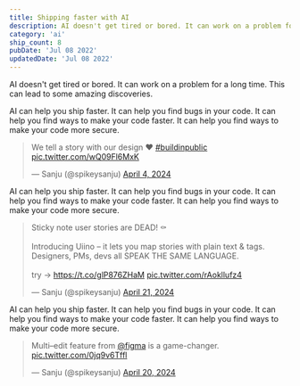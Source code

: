 ```yaml
---
title: Shipping faster with AI 
description: AI doesn't get tired or bored. It can work on a problem for a long time. This can lead to some amazing discoveries.
category: 'ai'
ship_count: 8
pubDate: 'Jul 08 2022'
updatedDate: 'Jul 08 2022'
---
```


AI doesn't get tired or bored. It can work on a problem for a long time. This can lead to some amazing discoveries.

AI can help you ship faster. It can help you find bugs in your code. It can help you find ways to make your code faster. It can help you find ways to make your code more secure.

<blockquote class="twitter-tweet" data-media-max-width="560"><p lang="en" dir="ltr">We tell a story with our design ❤️ <a href="https://twitter.com/hashtag/buildinpublic?src=hash&amp;ref_src=twsrc%5Etfw">#buildinpublic</a> <a href="https://t.co/wQ09Fl6MxK">pic.twitter.com/wQ09Fl6MxK</a></p>&mdash; Sanju (@spikeysanju) <a href="https://twitter.com/spikeysanju/status/1775899324591005847?ref_src=twsrc%5Etfw">April 4, 2024</a></blockquote> <script async src="https://platform.twitter.com/widgets.js" charset="utf-8"></script>

AI can help you ship faster. It can help you find bugs in your code. It can help you find ways to make your code faster. It can help you find ways to make your code more secure.

<blockquote class="twitter-tweet" data-media-max-width="560"><p lang="en" dir="ltr">Sticky note user stories are DEAD! ⚰️<br><br>Introducing Uiino – it lets you map stories with plain text &amp; tags. Designers, PMs, devs all SPEAK THE SAME LANGUAGE.<br><br>try → <a href="https://t.co/glP876ZHaM">https://t.co/glP876ZHaM</a> <a href="https://t.co/rAokllufz4">pic.twitter.com/rAokllufz4</a></p>&mdash; Sanju (@spikeysanju) <a href="https://twitter.com/spikeysanju/status/1781945273977032929?ref_src=twsrc%5Etfw">April 21, 2024</a></blockquote> <script async src="https://platform.twitter.com/widgets.js" charset="utf-8"></script>

AI can help you ship faster. It can help you find bugs in your code. It can help you find ways to make your code faster. It can help you find ways to make your code more secure.

<blockquote class="twitter-tweet" data-media-max-width="560"><p lang="en" dir="ltr">Multi–edit feature from <a href="https://twitter.com/figma?ref_src=twsrc%5Etfw">@figma</a> is a game-changer. <a href="https://t.co/0jq9v6Tffl">pic.twitter.com/0jq9v6Tffl</a></p>&mdash; Sanju (@spikeysanju) <a href="https://twitter.com/spikeysanju/status/1781511669216362744?ref_src=twsrc%5Etfw">April 20, 2024</a></blockquote> <script async src="https://platform.twitter.com/widgets.js" charset="utf-8"></script>
